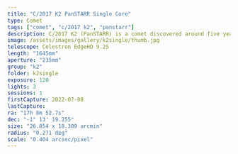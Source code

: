 ```yaml
---
title: "C/2017 K2 PanSTARR Single Core"
type: Comet
tags: ["comet", "c/2017 k2", "panstarr"]
description: C/2017 K2 (PanSTARR) is a comet discovered around five years ago. It is notable for the amount of activity it exhibited despite being so far from the sun. This image is a single core from 3 2-minute exposures with the background stars fixed.
image: /assets/images/gallery/k2single/thumb.jpg
telescope: Celestron EdgeHD 9.25
length: "1645mm"
aperture: "235mm"
group: "k2"
folder: k2single
exposure: 120
lights: 3
sessions: 1
firstCapture: 2022-07-08 
lastCapture:
ra: "17h 8m 52.7s"
dec: "-1° 13' 19.255"
size: "26.854 x 18.309 arcmin"
radius: "0.271 deg"
scale: "0.404 arcsec/pixel"
---
```

